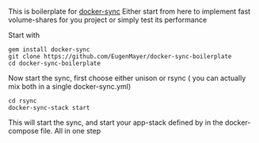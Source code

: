 This is boilerplate for [docker-sync](https://github.com/EugenMayer/docker_sync)
Either start from here to implement fast volume-shares for you project or simply test
its performance

Start with

```
gem install docker-sync
git clone https://github.com/EugenMayer/docker-sync-boilerplate
cd docker-sync-boilerplate
```

Now start the sync, first choose either unison or rsync ( you can actually mix both in a single docker-sync.yml)


```
cd rsync
docker-sync-stack start
```

This will start the sync, and start your app-stack defined by in the docker-compose file. All in one step
